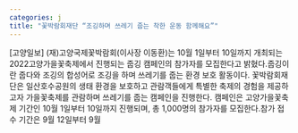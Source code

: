 ```yaml
---
categories: j
title: "꽃박람회재단 “조깅하며 쓰레기 줍는 착한 운동 함께해요”"
---
```

[고양일보] (재)고양국제꽃박람회(이사장 이동환)는 10월 1일부터 10일까지 개최되는 2022고양가을꽃축제에서 진행되는 줍깅 캠페인의 참가자를 모집한다고 밝혔다.줍깅이란 줍다와 조깅의 합성어로 조깅을 하며 쓰레기를 줍는 환경 보호 활동이다. 꽃박람회재단은 일산호수공원의 생태 환경을 보호하고 관람객들에게 특별한 축제의 경험을 제공하고자 가을꽃축제를 관람하며 쓰레기를 줍는 캠페인을 진행한다. 캠페인은 고양가을꽃축제 기간인 10월 1일부터 10일까지 진행되며, 총 1,000명의 참가자를 모집한다.참가 접수 기간은 9월 12일부터 9월